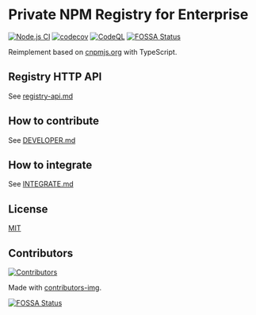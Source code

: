 # Private NPM Registry for Enterprise

[![Node.js CI](https://github.com/cnpm/cnpmcore/actions/workflows/nodejs.yml/badge.svg)](https://github.com/cnpm/cnpmcore/actions/workflows/nodejs.yml)
[![codecov](https://codecov.io/gh/cnpm/cnpmcore/branch/main/graph/badge.svg)](https://codecov.io/gh/cnpm/cnpmcore)
[![CodeQL](https://github.com/cnpm/cnpmcore/actions/workflows/codeql-analysis.yml/badge.svg)](https://github.com/cnpm/cnpmcore/actions/workflows/codeql-analysis.yml)
[![FOSSA Status](https://app.fossa.com/api/projects/git%2Bgithub.com%2Fcnpm%2Fcnpmcore.svg?type=shield)](https://app.fossa.com/projects/git%2Bgithub.com%2Fcnpm%2Fcnpmcore?ref=badge_shield)

Reimplement based on [cnpmjs.org](https://github.com/cnpm/cnpmjs.org) with TypeScript.

## Registry HTTP API

See [registry-api.md](docs/registry-api.md)

## How to contribute

See [DEVELOPER.md](DEVELOPER.md)

## How to integrate

See [INTEGRATE.md](INTEGRATE.md)

## License

[MIT](LICENSE)

## Contributors

[![Contributors](https://contrib.rocks/image?repo=cnpm/cnpmcore)](https://github.com/cnpm/cnpmcore/graphs/contributors)

Made with [contributors-img](https://contrib.rocks).

[![FOSSA Status](https://app.fossa.com/api/projects/git%2Bgithub.com%2Fcnpm%2Fcnpmcore.svg?type=large)](https://app.fossa.com/projects/git%2Bgithub.com%2Fcnpm%2Fcnpmcore?ref=badge_large)
